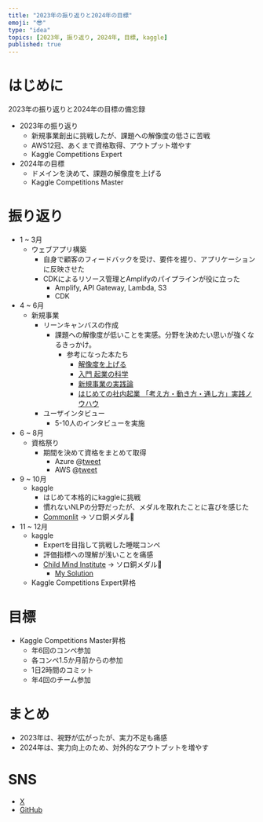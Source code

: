 ```yaml
---
title: "2023年の振り返りと2024年の目標"
emoji: "😎"
type: "idea"
topics: [2023年, 振り返り, 2024年, 目標, kaggle]
published: true
---
```

# はじめに
2023年の振り返りと2024年の目標の備忘録
- 2023年の振り返り
    - 新規事業創出に挑戦したが、課題への解像度の低さに苦戦
    - AWS12冠、あくまで資格取得、アウトプット増やす
    - Kaggle Competitions Expert
- 2024年の目標
    - ドメインを決めて、課題の解像度を上げる
    - Kaggle Competitions Master

# 振り返り
- 1 ~ 3月
    - ウェブアプリ構築
        - 自身で顧客のフィードバックを受け、要件を握り、アプリケーションに反映させた
        - CDKによるリソース管理とAmplifyのパイプラインが役に立った
            - Amplify, API Gateway, Lambda, S3
            - CDK
- 4 ~ 6月
    - 新規事業
        - リーンキャンバスの作成
            - 課題への解像度が低いことを実感。分野を決めたい思いが強くなるきっかけ。
                - 参考になった本たち
                    - [解像度を上げる](https://www.amazon.co.jp/%E8%A7%A3%E5%83%8F%E5%BA%A6%E3%82%92%E4%B8%8A%E3%81%92%E3%82%8B%E2%80%95%E2%80%95%E6%9B%96%E6%98%A7%E3%81%AA%E6%80%9D%E8%80%83%E3%82%92%E6%98%8E%E6%99%B0%E3%81%AB%E3%81%99%E3%82%8B%E3%80%8C%E6%B7%B1%E3%81%95%E3%83%BB%E5%BA%83%E3%81%95%E3%83%BB%E6%A7%8B%E9%80%A0%E3%83%BB%E6%99%82%E9%96%93%E3%80%8D%E3%81%AE%EF%BC%94%E8%A6%96%E7%82%B9%E3%81%A8%E8%A1%8C%E5%8B%95%E6%B3%95-%E9%A6%AC%E7%94%B0%E9%9A%86%E6%98%8E-ebook/dp/B0BH3ZBK7C/ref=sr_1_1?crid=1HN51Y6PUS15&keywords=%E8%A7%A3%E5%83%8F%E5%BA%A6%E3%82%92%E4%B8%8A%E3%81%92%E3%82%8B&qid=1704015860&s=books&sprefix=%E8%A7%A3%E5%83%8F%E5%BA%A6%2Cstripbooks%2C187&sr=1-1)
                    - [入門 起業の科学](https://www.amazon.co.jp/%E5%85%A5%E9%96%80-%E8%B5%B7%E6%A5%AD%E3%81%AE%E7%A7%91%E5%AD%A6-%E7%94%B0%E6%89%80-%E9%9B%85%E4%B9%8B/dp/4296100947/ref=pd_lpo_sccl_3/355-6459492-5371827?pd_rd_w=XJt2I&content-id=amzn1.sym.83be7c2b-52a5-4e81-8438-3eac7f5cf56f&pf_rd_p=83be7c2b-52a5-4e81-8438-3eac7f5cf56f&pf_rd_r=E6JXPG37TKX1J1HY5PH8&pd_rd_wg=79tMb&pd_rd_r=2c5e1076-bf9a-47b9-a9e6-317ca749dae5&pd_rd_i=4296100947&psc=1)
                    - [新規事業の実践論](https://www.amazon.co.jp/%E6%96%B0%E8%A6%8F%E4%BA%8B%E6%A5%AD%E3%81%AE%E5%AE%9F%E8%B7%B5%E8%AB%96-NewsPicks%E3%83%91%E3%83%96%E3%83%AA%E3%83%83%E3%82%B7%E3%83%B3%E3%82%B0-%E9%BA%BB%E7%94%9F%E8%A6%81%E4%B8%80/dp/4910063021/ref=sr_1_1?adgrpid=76676611894&gclid=Cj0KCQiAv8SsBhC7ARIsALIkVT1JTcGQMdrt9hcUDyuYjta9p_mC-jwHU4TiRByZF2oAdtN2xR3oaWEaAue7EALw_wcB&hvadid=679003350658&hvdev=c&hvlocphy=9172567&hvnetw=g&hvqmt=e&hvrand=6002190636214308656&hvtargid=kwd-822632134209&hydadcr=16038_13711627&jp-ad-ap=0&keywords=%E6%96%B0%E8%A6%8F%E4%BA%8B%E6%A5%AD%E3%81%AE%E5%AE%9F%E8%B7%B5%E8%AB%96&qid=1704015997&sr=8-1)
                    - [はじめての社内起業 「考え方・動き方・通し方」実践ノウハウ](https://www.amazon.co.jp/%E3%81%AF%E3%81%98%E3%82%81%E3%81%A6%E3%81%AE%E7%A4%BE%E5%86%85%E8%B5%B7%E6%A5%AD-%E3%80%8C%E8%80%83%E3%81%88%E6%96%B9%E3%83%BB%E5%8B%95%E3%81%8D%E6%96%B9%E3%83%BB%E9%80%9A%E3%81%97%E6%96%B9%E3%80%8D%E5%AE%9F%E8%B7%B5%E3%83%8E%E3%82%A6%E3%83%8F%E3%82%A6-%E7%9F%B3%E5%B7%9D%E6%98%8E/dp/442660785X/ref=sr_1_1?__mk_ja_JP=%E3%82%AB%E3%82%BF%E3%82%AB%E3%83%8A&crid=3RKHMSBUM2DWH&keywords=%E7%A4%BE%E5%86%85%E4%BC%81%E6%A5%AD&qid=1704015892&s=books&sprefix=%E7%A4%BE%E5%86%85%E4%BC%81%E6%A5%AD%2Cstripbooks%2C294&sr=1-1)
        - ユーザインタビュー
            - 5-10人のインタビューを実施
- 6 ~ 8月
    - 資格祭り
        - 期間を決めて資格をまとめて取得
            - Azure
            @[tweet](https://twitter.com/RyotaroAbe45123/status/1682708479994388482)
            - AWS
            @[tweet](https://twitter.com/RyotaroAbe45123/status/1695012136244920810)
- 9 ~ 10月
    - kaggle
        - はじめて本格的にkaggleに挑戦
        - 慣れないNLPの分野だったが、メダルを取れたことに喜びを感じた
        - [Commonlit](https://www.kaggle.com/competitions/commonlit-evaluate-student-summaries/overview) -> ソロ銅メダル🥉
- 11 ~ 12月
    - kaggle
        - Expertを目指して挑戦した睡眠コンペ
        - 評価指標への理解が浅いことを痛感
        - [Child Mind Institute](https://www.kaggle.com/competitions/child-mind-institute-detect-sleep-states/overview) -> ソロ銅メダル🥉
            - [My Solution](https://www.kaggle.com/competitions/child-mind-institute-detect-sleep-states/discussion/462797)
    - Kaggle Competitions Expert昇格

# 目標
- Kaggle Competitions Master昇格
    - 年6回のコンペ参加
    - 各コンペ1.5か月前からの参加
    - 1日2時間のコミット
    - 年4回のチーム参加

# まとめ
- 2023年は、視野が広がったが、実力不足も痛感
- 2024年は、実力向上のため、対外的なアウトプットを増やす

# SNS
- [X](https://twitter.com/RyotaroAbe45123)
- [GitHub](https://github.com/RyotaroAbe45123)